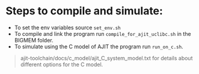 # Steps to compile and simulate:
- To set the env variables source `set_env.sh`
- To compile and link the program run `compile_for_ajit_uclibc.sh` in the BIGMEM folder.
- To simulate using the C model of AJIT the program run `run_on_c.sh`.

> ajit-toolchain/docs/c_model/ajit_C_system_model.txt for details about different options for the C model.
